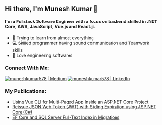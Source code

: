 ## Hi there, I'm Munesh Kumar 👋

#### I'm a Fullstack Software Engineer with a focus on backend skilled in .NET Core, AWS, JavaScript, Vue.js and React.js

- 🌱 Trying to learn from almost everything
- 💻️ Skilled programmer having sound communication and Teamwork skills
- 💞️ Love engineering softwares


### Connect With Me:
<a href="https://medium.com/@muneshkumar578"><img alt="muneshkumar578 | Medium" src="https://img.shields.io/badge/Medium-12100E?style=for-the-badge&logo=medium&logoColor=white"></a>
<a href="https://www.linkedin.com/in/muneshkumar578"><img alt="muneshkumar578 | LinkedIn" src="https://img.shields.io/badge/LinkedIn-0077B5?style=for-the-badge&logo=linkedin&logoColor=white"></a>

### My Publications:
- <a href="https://muneshkumar578.medium.com/using-vue-cli-for-multi-paged-app-inside-an-asp-net-core-project-d40eda971880">Using Vue CLI for Multi-Paged App Inside an ASP.NET Core Project</a>
- <a href="https://muneshkumar578.medium.com/reissue-json-web-token-jwt-with-sliding-expiration-using-asp-net-core-c-432119ceb657">Reissue JSON Web Token (JWT) with Sliding Expiration using ASP.NET Core (C#)</a>
- <a href="https://muneshkumar578.medium.com/ef-core-and-sql-server-full-text-index-in-migrations-8071364f6be9">EF Core and SQL Server Full-Text Index in Migrations</a>


<br/>

<!---
muneshkumar578/muneshkumar578 is a ✨ special ✨ repository because its `README.md` (this file) appears on your GitHub profile.
You can click the Preview link to take a look at your changes.
--->
